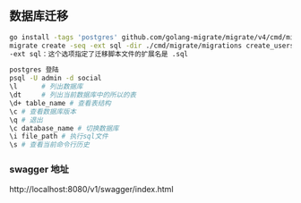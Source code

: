## 数据库迁移
```bash
go install -tags 'postgres' github.com/golang-migrate/migrate/v4/cmd/migrate@latest tags可以替换为其他数据库
migrate create -seq -ext sql -dir ./cmd/migrate/migrations create_users
-ext sql：这个选项指定了迁移脚本文件的扩展名是 .sql

postgres 登陆
psql -U admin -d social
\l      # 列出数据库
\dt     # 列出当前数据库中的所以的表
\d+ table_name # 查看表结构
\c # 查看数据库版本
\q # 退出
\c database_name # 切换数据库
\i file_path # 执行sql文件
\s # 查看当前命令行历史
```
### swagger 地址
http://localhost:8080/v1/swagger/index.html

